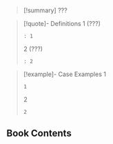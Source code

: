 # 

> [!summary] ???

> [!quote]- Definitions
> 1 (???)
> ```
> : 1
> ```
> 2 (???)
> ```
> : 2
> ```

> [!example]- Case Examples
> 1
> ```
> 1
> ```
> 2
> ```
> 2
> ```

## Book Contents

### 